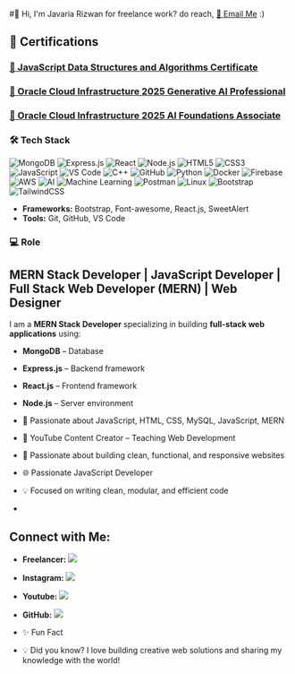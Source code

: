 #👋 Hi, I'm Javaria Rizwan
for freelance work? do reach, [📧 Email Me](mailto:javariarizwan332@gmail.com) :)
## 🏅 Certifications

### [🏅 JavaScript Data Structures and Algorithms Certificate](https://www.freecodecamp.org/certification/JavariaRizwan/javascript-algorithms-and-data-structures-v8)

### [🏅 Oracle Cloud Infrastructure 2025 Generative AI Professional](https://brm-certview.oracle.com/ords/certview/ecertificate?ssn=OC6840907&trackId=OCI25GAIOCP&key=1221a3ca533e2c5faa6f61c43253215d16b268ed)

### [🏅 Oracle Cloud Infrastructure 2025 AI Foundations Associate](https://catalog-education.oracle.com/pls/certview/sharebadge?id=32AD588497D5DC5CBD5CF8DA2593C579E6FC6A7AF96BFE82CA8D6CEB2191E4DC)

### 🛠️ Tech Stack
![MongoDB](https://img.shields.io/badge/MongoDB-47A248?style=flat&logo=mongodb&logoColor=white)
![Express.js](https://img.shields.io/badge/Express.js-000000?style=flat&logo=express&logoColor=white)
![React](https://img.shields.io/badge/React-61DAFB?style=flat&logo=react&logoColor=black)
![Node.js](https://img.shields.io/badge/Node.js-339933?style=flat&logo=node.js&logoColor=white)
![HTML5](https://img.shields.io/badge/HTML5-E34F26?style=flat&logo=html5&logoColor=white)
![CSS3](https://img.shields.io/badge/CSS3-1572B6?style=flat&logo=css3&logoColor=white)
![JavaScript](https://img.shields.io/badge/JavaScript-F7DF1E?style=flat&logo=javascript&logoColor=black)
![VS Code](https://img.shields.io/badge/VS%20Code-007ACC?style=flat&logo=visual-studio-code&logoColor=white)
![C++](https://img.shields.io/badge/C++-00599C?style=flat&logo=c%2B%2B&logoColor=white)
![GitHub](https://img.shields.io/badge/GitHub-181717?style=flat&logo=github&logoColor=white)
![Python](https://img.shields.io/badge/Python-3776AB?style=flat&logo=python&logoColor=white)
![Docker](https://img.shields.io/badge/Docker-2496ED?style=flat&logo=docker&logoColor=white)
![Firebase](https://img.shields.io/badge/Firebase-FFCA28?style=flat&logo=firebase&logoColor=black)
![AWS](https://img.shields.io/badge/AWS-232F3E?style=flat&logo=amazon-aws&logoColor=white)
![AI](https://img.shields.io/badge/Artificial%20Intelligence-FF6F61?style=flat&logo=brain&logoColor=white)
![Machine Learning](https://img.shields.io/badge/Machine%20Learning-4B8BBE?style=flat&logo=tensorflow&logoColor=white)
![Postman](https://img.shields.io/badge/Postman-FF6C37?style=flat&logo=postman&logoColor=white)
![Linux](https://img.shields.io/badge/Linux-FCC624?style=flat&logo=linux&logoColor=black)
![Bootstrap](https://img.shields.io/badge/Bootstrap-7952B3?style=flat&logo=bootstrap&logoColor=white)
![TailwindCSS](https://img.shields.io/badge/TailwindCSS-38B2AC?style=flat&logo=tailwind-css&logoColor=white)

- **Frameworks:** Bootstrap, Font-awesome, React.js, SweetAlert  
- **Tools:** Git, GitHub, VS Code

### 💻 Role
## MERN Stack Developer | JavaScript Developer | Full Stack Web Developer (MERN) | Web Designer 

I am a **MERN Stack Developer** specializing in building **full-stack web applications** using:

- **MongoDB** – Database
- **Express.js** – Backend framework
- **React.js** – Frontend framework
- **Node.js** – Server environment

- 🚀 Passionate about JavaScript, HTML, CSS, MySQL, JavaScript, MERN  
- 🎥 YouTube Content Creator – Teaching Web Development  
- 🎯 Passionate about building clean, functional, and responsive websites  
- 🌐 Passionate JavaScript Developer
- 💡 Focused on writing clean, modular, and efficient code
- 
## Connect with Me:
- **Freelancer:**  <a href="https://www.freelancer.com/u/JavariaRizwan?frm=JavariaRizwan&sb=t"><img src="https://img.shields.io/badge/Freelancer-0074CC?style=for-the-badge&logo=freelancer"></a>
- **Instagram:** <a href="https://www.instagram.com/javaria_rizwan786?igsh=cjlxMW1mNmVrM2pp"><img src="https://img.shields.io/badge/Instagram-E4405F?style=for-the-badge&logo=instagram&logoColor=white"></a> 
- **Youtube:**  <a href="https://youtube.com/@greatcodehub?si=_LojwdOZMjwS3tR3" target="_blank">
  <img src="https://img.shields.io/badge/YouTube-FF0000?style=for-the-badge&logo=youtube&logoColor=white"></a>
- **GitHub:**  <a href="https://github.com/JavariaRizwan"><img src="https://img.shields.io/badge/GitHub-181717?style=for-the-badge&logo=github&logoColor=white"></a>


- ✨ Fun Fact
- 💡 Did you know? I love building creative web solutions and sharing my knowledge with the world!

